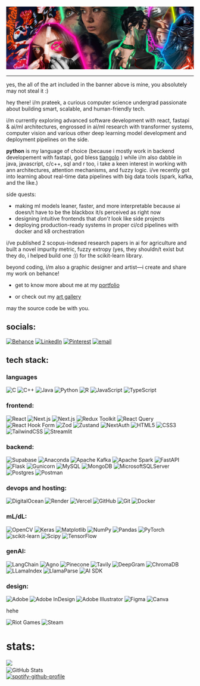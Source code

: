 ![My Art Collage](./assets/banner.jpg)

---
yes, the all of the art included in the banner above is mine, you absolutely may not steal it :)

hey there! i/m prateek, a curious computer science undergrad passionate about building smart, scalable, and human-friendly tech.

i/m currently exploring advanced software development with react, fastapi & ai/ml architectures, engrossed in ai/ml research with transformer systems, computer vision and various other deep learning model development and deployment pipelines on the side.

 **python** is my language of choice (because i mostly work in backend developement with fastapi, god bless [tiangolo](https://github.com/tiangolo) ) while i/m also dabble in java, javascript, c/c++, sql and r too, i take a keen interest in working with ann architectures, attention mechanisms, and fuzzy logic. i/ve recently got into learning about real-time data pipelines with big data tools (spark, kafka, and the like.)

side quests:
- making ml models leaner, faster, and more interpretable because ai doesn/t have to be the blackbox it/s perceived as right now
- designing intuitive frontends that *don’t* look like side projects
- deploying production-ready systems in proper ci/cd pipelines with docker and k8 orchestration

i/ve published 2 scopus-indexed research papers in ai for agriculture and built a novel impurity metric, fuzzy extropy (yes, they shouldn/t exist but they do, i helped build one :)) for the scikit-learn library.

beyond coding, i/m also a graphic designer and artist—i create and share my work on behance!

- get to know more about me at my
[portfolio](https://prateekmptra.vercel.app) 

- or check out my
[art gallery](https://poeartshop.vercel.app)

may the source code be with you.

##  socials:
[![Behance](https://img.shields.io/badge/Behance-0b1215.svg?logo=behance&logoColor=white)](https://behance.net/behance.net/prateekmohapat) [![LinkedIn](https://img.shields.io/badge/LinkedIn-0b1215.svg?logo=linkedin&logoColor=white)](https://linkedin.com/in/https://www.linkedin.com/in/prateekmp/) 
[![Pinterest](https://img.shields.io/badge/Pinterest-%230b1215.svg?logo=Pinterest&logoColor=white)](https://pinterest.com/https://in.pinterest.com/ezahpizza/) 
[![email](https://img.shields.io/badge/Email-0b1215?logo=gmail&logoColor=white)](mailto:prateekmsoa@gmail.com) 

##  tech stack:

### languages

![C](https://img.shields.io/badge/c-%23E0BBE4.svg?style=for-the-badge&logo=c&logoColor=white)
![C++](https://img.shields.io/badge/c++-%23D291BC.svg?style=for-the-badge&logo=c%2B%2B&logoColor=white)
![Java](https://img.shields.io/badge/java-%23B296C6.svg?style=for-the-badge&logo=openjdk&logoColor=white)
![Python](https://img.shields.io/badge/python-%239865B8.svg?style=for-the-badge&logo=python&logoColor=ffdd54)
![R](https://img.shields.io/badge/r-%237554A3.svg?style=for-the-badge&logo=r&logoColor=white)
![JavaScript](https://img.shields.io/badge/javascript-%235C3B9E.svg?style=for-the-badge&logo=javascript&logoColor=white)
![TypeScript](https://img.shields.io/badge/typescript-%234D2C91.svg?style=for-the-badge&logo=typescript&logoColor=white)

### frontend:

![React](https://img.shields.io/badge/react-%23995ABF.svg?style=for-the-badge&logo=react&logoColor=white)
![Next.js](https://img.shields.io/badge/Next.js-%237B42A0.svg?style=for-the-badge&logo=next.js&logoColor=white)
![Next.js](https://img.shields.io/badge/Next.js-%2361348F.svg?style=for-the-badge&logo=next.js&logoColor=white)
![Redux Toolkit](https://img.shields.io/badge/Redux--Toolkit-%234D2C91.svg?style=for-the-badge&logo=redux)
![React Query](https://img.shields.io/badge/ReactQuery-%239865B8.svg?style=for-the-badge&logo=react-query)
![React Hook Form](https://img.shields.io/badge/ReactHookForm-%23D291BC.svg?style=for-the-badge&logo=reacthookform)
![Zod](https://img.shields.io/badge/Zod-%23E0BBE4.svg?style=for-the-badge)
![Zustand](https://img.shields.io/badge/Zustand-%237554A3.svg?style=for-the-badge)
![NextAuth](https://img.shields.io/badge/NextAuth-%235C3B9E.svg?style=for-the-badge&logo=auth0)
![HTML5](https://img.shields.io/badge/html5-%237B42A0.svg?style=for-the-badge&logo=html5&logoColor=white)
![CSS3](https://img.shields.io/badge/css3-%2361348F.svg?style=for-the-badge&logo=css3&logoColor=white)
![TailwindCSS](https://img.shields.io/badge/tailwindcss-%2345297B.svg?style=for-the-badge&logo=tailwind-css&logoColor=white)
![Streamlit](https://img.shields.io/badge/Streamlit-%23362063.svg?style=for-the-badge&logo=streamlit&logoColor=white)


### backend: 

![Supabase](https://img.shields.io/badge/Supabase-%23E0BBE4.svg?style=for-the-badge&logo=supabase&logoColor=white)
![Anaconda](https://img.shields.io/badge/Anaconda-%23D291BC.svg?style=for-the-badge&logo=anaconda&logoColor=white)
![Apache Kafka](https://img.shields.io/badge/Apache%20Kafka-%23B296C6.svg?style=for-the-badge&logo=apachekafka&logoColor=white)
![Apache Spark](https://img.shields.io/badge/Apache%20Spark-%239865B8.svg?style=for-the-badge&logo=apachespark&logoColor=white)
![FastAPI](https://img.shields.io/badge/FastAPI-%237554A3.svg?style=for-the-badge&logo=fastapi&logoColor=white)
![Flask](https://img.shields.io/badge/flask-%235C3B9E.svg?style=for-the-badge&logo=flask&logoColor=white)
![Gunicorn](https://img.shields.io/badge/gunicorn-%234D2C91.svg?style=for-the-badge&logo=gunicorn&logoColor=white)
![MySQL](https://img.shields.io/badge/mysql-%23362063.svg?style=for-the-badge&logo=mysql&logoColor=white)
![MongoDB](https://img.shields.io/badge/MongoDB-%23995ABF.svg?style=for-the-badge&logo=mongodb&logoColor=white)
![MicrosoftSQLServer](https://img.shields.io/badge/Microsoft%20SQL%20Server-%237B42A0.svg?style=for-the-badge&logo=microsoft%20sql%20server&logoColor=white)
![Postgres](https://img.shields.io/badge/postgres-%2361348F.svg?style=for-the-badge&logo=postgresql&logoColor=white)
![Postman](https://img.shields.io/badge/Postman-%2345297B.svg?style=for-the-badge&logo=postman&logoColor=white)


### devops and hosting:

![DigitalOcean](https://img.shields.io/badge/DigitalOcean-%23B296C6.svg?style=for-the-badge&logo=digitalOcean&logoColor=white)
![Render](https://img.shields.io/badge/Render-%239865B8.svg?style=for-the-badge&logo=render&logoColor=white)
![Vercel](https://img.shields.io/badge/vercel-%237554A3.svg?style=for-the-badge&logo=vercel&logoColor=white)
![GitHub](https://img.shields.io/badge/github-%235C3B9E.svg?style=for-the-badge&logo=github&logoColor=white)
![Git](https://img.shields.io/badge/git-%234D2C91.svg?style=for-the-badge&logo=git&logoColor=white)
![Docker](https://img.shields.io/badge/docker-%23362063.svg?style=for-the-badge&logo=docker&logoColor=white)


### mL/dL:

![OpenCV](https://img.shields.io/badge/opencv-%23E0BBE4.svg?style=for-the-badge&logo=opencv&logoColor=white)
![Keras](https://img.shields.io/badge/Keras-%23D291BC.svg?style=for-the-badge&logo=Keras&logoColor=white)
![Matplotlib](https://img.shields.io/badge/Matplotlib-%23B296C6.svg?style=for-the-badge&logo=Matplotlib&logoColor=black)
![NumPy](https://img.shields.io/badge/numpy-%239865B8.svg?style=for-the-badge&logo=numpy&logoColor=white)
![Pandas](https://img.shields.io/badge/pandas-%237554A3.svg?style=for-the-badge&logo=pandas&logoColor=white)
![PyTorch](https://img.shields.io/badge/PyTorch-%235C3B9E.svg?style=for-the-badge&logo=PyTorch&logoColor=white)
![scikit-learn](https://img.shields.io/badge/scikit--learn-%234D2C91.svg?style=for-the-badge&logo=scikit-learn&logoColor=white)
![Scipy](https://img.shields.io/badge/SciPy-%23362063.svg?style=for-the-badge&logo=scipy&logoColor=white)
![TensorFlow](https://img.shields.io/badge/TensorFlow-%23995ABF.svg?style=for-the-badge&logo=TensorFlow&logoColor=white)

### genAI:

![LangChain](https://img.shields.io/badge/LangChain-%23E0BBE4.svg?style=for-the-badge&logo=opencv&logoColor=white)
![Agno](https://img.shields.io/badge/Agno-%23D291BC.svg?style=for-the-badge&logo=Keras&logoColor=white)
![Pinecone](https://img.shields.io/badge/Pinecone-%23B296C6.svg?style=for-the-badge&logo=Matplotlib&logoColor=black)
![Tavily](https://img.shields.io/badge/Tavily-%239865B8.svg?style=for-the-badge&logo=numpy&logoColor=white)
![DeepGram](https://img.shields.io/badge/DeepGram-%237554A3.svg?style=for-the-badge&logo=pandas&logoColor=white)
![ChromaDB](https://img.shields.io/badge/ChromaDB-%235C3B9E.svg?style=for-the-badge&logo=PyTorch&logoColor=white)
![LLamaIndex](https://img.shields.io/badge/LLamaIndex-%234D2C91.svg?style=for-the-badge&logo=scikit-learn&logoColor=white)
![LlamaParse](https://img.shields.io/badge/LlamaParse-%23362063.svg?style=for-the-badge&logo=scipy&logoColor=white)
![AI SDK](https://img.shields.io/badge/AI_SDK-%23995ABF.svg?style=for-the-badge&logo=TensorFlow&logoColor=white)
 

### design:

![Adobe](https://img.shields.io/badge/adobe-%23B296C6.svg?style=for-the-badge&logo=adobe&logoColor=white)
![Adobe InDesign](https://img.shields.io/badge/Adobe%20InDesign-%239865B8.svg?style=for-the-badge&logo=adobeindesign&logoColor=FF3366)
![Adobe Illustrator](https://img.shields.io/badge/adobe%20illustrator-%237554A3.svg?style=for-the-badge&logo=adobe%20illustrator&logoColor=white)
![Figma](https://img.shields.io/badge/figma-%235C3B9E.svg?style=for-the-badge&logo=figma&logoColor=white)
![Canva](https://img.shields.io/badge/Canva-%234D2C91.svg?style=for-the-badge&logo=Canva&logoColor=white)
 

hehe

![Riot Games](https://img.shields.io/badge/riotgames-0b1215.svg?style=for-the-badge&logo=riotgames&logoColor=white) ![Steam](https://img.shields.io/badge/steam-%230b1215.svg?style=for-the-badge&logo=steam&logoColor=white) 

#  stats:
![](http://github-profile-summary-cards.vercel.app/api/cards/profile-details?username=ezahpizza&theme=midnight_purple)<br/>
![GitHub Stats](https://streak-stats.demolab.com?user=ezahpizza&theme=midnight-purple&hide_border=true)<br/>
[![spotify-github-profile](https://spotify-github-profile.kittinanx.com/api/view?uid=pv30srg2hdmhv6yqnczvkbx26&cover_image=true&theme=default&show_offline=true&background_color=121212&interchange=false&bar_color=ff00a2)](https://spotify-github-profile.kittinanx.com/api/view?uid=pv30srg2hdmhv6yqnczvkbx26&redirect=true)



